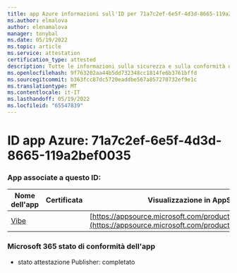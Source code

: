 ```yaml
---
title: app Azure informazioni sull'ID per 71a7c2ef-6e5f-4d3d-8665-119a2bef0035
ms.author: elmalova
author: elenamalova
manager: tonybal
ms.date: 05/19/2022
ms.topic: article
ms.service: attestation
certification_type: attested
description: Tutte le informazioni sulla sicurezza e sulla conformità disponibili per 71a7c2ef-6e5f-4d3d-8665-119a2bef0035.
ms.openlocfilehash: 9f763202aa44b5dd732348cc1814fe6b3761bffd
ms.sourcegitcommit: b363fcc87dc5720eaddbe567a857270732ef9e1c
ms.translationtype: MT
ms.contentlocale: it-IT
ms.lasthandoff: 05/19/2022
ms.locfileid: "65547839"
---
```

# <a name="azure-app-id-71a7c2ef-6e5f-4d3d-8665-119a2bef0035"></a>ID app Azure: 71a7c2ef-6e5f-4d3d-8665-119a2bef0035


### <a name="apps-associated-with-this-id"></a>App associate a questo ID:
| **Nome dell'app** | **Certificata** | **Visualizzazione in AppSource** |
|--------------|---------------|-----------------------|
| [Vibe](../forward/WA200001721.md) |  | [https://appsource.microsoft.com/product/office/WA200001721](https://appsource.microsoft.com/product/office/WA200001721) |

### <a name="microsoft-365-app-compliance-status"></a>Microsoft 365 stato di conformità dell'app
- stato attestazione Publisher: completato
